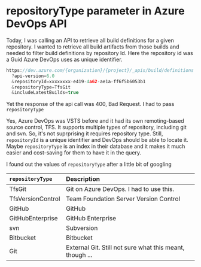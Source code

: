 # repositoryType parameter in Azure DevOps API

Today, I was calling an API to retrieve all build definitions for a given repository. I wanted to retrieve all build artifacts from those builds and needed to filter build definitions by repository Id. Here the repository id was a Guid Azure DevOps uses as unique identifier. 

```javascript
https://dev.azure.com/{organization}/{project}/_apis/build/definitions
  ?api-version=6.0
  &repositoryId=xxxxxxxx-e419-4a62-ae1a-ff6f5b6053b1
  &repositoryType=TfsGit
  &includeLatestBuilds=true
```

Yet the response of the api call was 400, Bad Request. I had to pass `repositoryType`

Yes, Azure DevOps was VSTS before and it had its own remoting-based source control, TFS. It supports multiple types of repository, including git and svn. So, it's not suprprising it requires repository type. Still, `repositoryId` is a unique identifier and DevOps should be able to locate it. Maybe `repositoryType` is an index in their database and it makes it much easier and cost-saving for them to have it in the query. 

I found out the values of `repositoryType` after a little bit of googling

| `repositoryType` | Description |
| :--- | :--- |
| TfsGit | Git on Azure DevOps. I had to use this. |
| TfsVersionControl | Team Foundation Server Version Control |
| GitHub | GitHub |
| GitHubEnterprise | GitHub Enterprise |
| svn | Subversion |
| Bitbucket | Bitbucket |
| Git | External Git. Still not sure what this meant, though ... |


